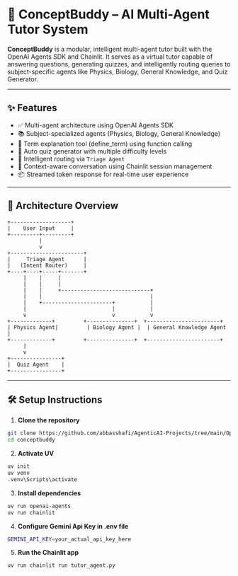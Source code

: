 # 🧠 ConceptBuddy – AI Multi-Agent Tutor System

**ConceptBuddy** is a modular, intelligent multi-agent tutor built with the OpenAI Agents SDK and Chainlit. It serves as a virtual tutor capable of answering questions, generating quizzes, and intelligently routing queries to subject-specific agents like Physics, Biology, General Knowledge, and Quiz Generator.

---

## ✨ Features

- ✅ Multi-agent architecture using OpenAI Agents SDK
- 📚 Subject-specialized agents (Physics, Biology, General Knowledge)
- 🧪 Term explanation tool (define_term) using function calling
- 📝 Auto quiz generator with multiple difficulty levels
- 🤖 Intelligent routing via `Triage Agent`
- 🔁 Context-aware conversation using Chainlit session management
- 📦 Streamed token response for real-time user experience

---

## 🧠 Architecture Overview

```text
+-------------------+
|    User Input     |
+---------+---------+
          |
          v
+-----------------------+
|     Triage Agent      |
|   (Intent Router)     |
+----+----+-----+-------+
     |    |     |
     |    |     |
     |    |     +----------------------------+
     |    |                                  |
     |    +----------------------+           |
     |                           |           |
     v                           v           v
+-------------+         +---------------+  +-----------------------+
| Physics Agent|         | Biology Agent |  | General Knowledge Agent |
+-------------+         +---------------+  +-----------------------+
     |
     v
+----------------+
|  Quiz Agent    |
+----------------+
```


---

## 🛠️ Setup Instructions

1. **Clone the repository**
```bash
git clone https://github.com/abbasshafi/AgenticAI-Projects/tree/main/OpenAI%20Agents%20SDK/Multi-Agent%20Tutor%20System
cd conceptbuddy
```

2. **Activate UV**
```bash
uv init
uv venv
.venv\Scripts\activate
```

3. **Install dependencies**
```bash
uv run openai-agents
uv run chainlit
```

4. **Configure Gemini Api Key in .env file**
```bash
GEMINI_API_KEY=your_actual_api_key_here
```

5. **Run the Chainlit app**
```bash
uv run chainlit run tutor_agent.py
```
